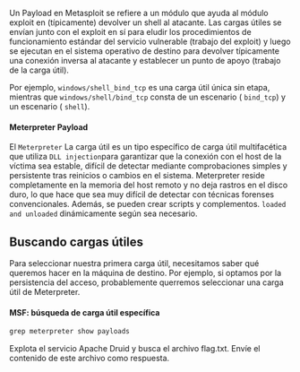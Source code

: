 Un Payload en Metasploit se refiere a un módulo que ayuda al módulo exploit en (típicamente) devolver un shell al atacante. Las cargas útiles se envían junto con el exploit en sí para eludir los procedimientos de funcionamiento estándar del servicio vulnerable (trabajo del exploit) y luego se ejecutan en el sistema operativo de destino para devolver típicamente una conexión inversa al atacante y establecer un punto de apoyo (trabajo de la carga útil).

Por ejemplo, `windows/shell_bind_tcp` es una carga útil única sin etapa, mientras que `windows/shell/bind_tcp` consta de un escenario ( `bind_tcp`) y un escenario ( `shell`).

#### Meterpreter Payload

El `Meterpreter` La carga útil es un tipo específico de carga útil multifacética que utiliza `DLL injection`para garantizar que la conexión con el host de la víctima sea estable, difícil de detectar mediante comprobaciones simples y persistente tras reinicios o cambios en el sistema. Meterpreter reside completamente en la memoria del host remoto y no deja rastros en el disco duro, lo que hace que sea muy difícil de detectar con técnicas forenses convencionales. Además, se pueden crear scripts y complementos. `loaded and unloaded` dinámicamente según sea necesario.

## Buscando cargas útiles
Para seleccionar nuestra primera carga útil, necesitamos saber qué queremos hacer en la máquina de destino. Por ejemplo, si optamos por la persistencia del acceso, probablemente querremos seleccionar una carga útil de Meterpreter.

#### MSF: búsqueda de carga útil específica
```js
grep meterpreter show payloads
```

Explota el servicio Apache Druid y busca el archivo flag.txt. Envíe el contenido de este archivo como respuesta.

